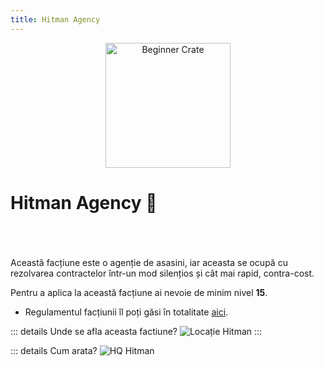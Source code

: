 ```yaml
---
title: Hitman Agency
---
```



<p align="center">
    <img width="200" src="https://i.imgur.com/rRMoj68.png" alt="Beginner Crate">
</p>

# Hitman Agency 🎯
<br> <br> <br> 
Această facțiune este o agenție de asasini, iar aceasta se ocupă cu rezolvarea contractelor într-un mod silențios și cât mai rapid, contra-cost.

Pentru a aplica la această facțiune ai nevoie de minim nivel **15**.

- Regulamentul facțiunii îl poți găsi în totalitate [aici](https://ragepanel.b-hood.ro/rules/view/regulament-hitman "Link regulament Hitman").

::: details Unde se afla aceasta factiune?
![Locație Hitman](https://i.imgur.com/5HI7hv3.png "Locație Hitman")
:::

::: details Cum arata?
![HQ Hitman](https://i.imgur.com/DMIyo9P.png "HQ Hitman")

